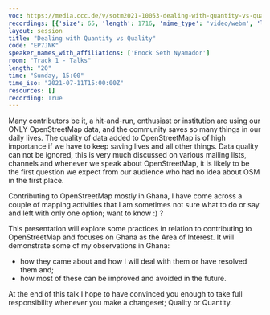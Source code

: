 ```yaml
---
voc: https://media.ccc.de/v/sotm2021-10053-dealing-with-quantity-vs-quality
recordings: [{'size': 65, 'length': 1716, 'mime_type': 'video/webm', 'language': 'eng', 'filename': 'sotm2021-10053-eng-Dealing_with_Quantity_vs_Quality_webm-sd.webm', 'state': 'new', 'folder': 'webm-sd', 'high_quality': False, 'width': 720, 'height': 576, 'updated_at': '2021-10-31T00:01:36.433+02:00', 'recording_url': 'https://cdn.media.ccc.de/events/sotm/2021/webm-sd/sotm2021-10053-eng-Dealing_with_Quantity_vs_Quality_webm-sd.webm', 'url': 'https://api.media.ccc.de/public/recordings/55466', 'event_url': 'https://api.media.ccc.de/public/events/0aaccc6e-7c58-505f-8ff6-0270ba820549', 'conference_url': 'https://api.media.ccc.de/public/conferences/sotm2021'}, {'size': 26, 'length': 1716, 'mime_type': 'audio/mpeg', 'language': 'eng', 'filename': 'sotm2021-10053-eng-Dealing_with_Quantity_vs_Quality_mp3.mp3', 'state': 'new', 'folder': 'mp3', 'high_quality': False, 'width': 0, 'height': 0, 'updated_at': '2021-10-30T23:51:34.888+02:00', 'recording_url': 'https://cdn.media.ccc.de/events/sotm/2021/mp3/sotm2021-10053-eng-Dealing_with_Quantity_vs_Quality_mp3.mp3', 'url': 'https://api.media.ccc.de/public/recordings/55464', 'event_url': 'https://api.media.ccc.de/public/events/0aaccc6e-7c58-505f-8ff6-0270ba820549', 'conference_url': 'https://api.media.ccc.de/public/conferences/sotm2021'}, {'size': 132, 'length': 1716, 'mime_type': 'video/webm', 'language': 'eng', 'filename': 'sotm2021-10053-eng-Dealing_with_Quantity_vs_Quality_webm-hd.webm', 'state': 'new', 'folder': 'webm-hd', 'high_quality': True, 'width': 1920, 'height': 1080, 'updated_at': '2021-10-30T23:50:39.020+02:00', 'recording_url': 'https://cdn.media.ccc.de/events/sotm/2021/webm-hd/sotm2021-10053-eng-Dealing_with_Quantity_vs_Quality_webm-hd.webm', 'url': 'https://api.media.ccc.de/public/recordings/55463', 'event_url': 'https://api.media.ccc.de/public/events/0aaccc6e-7c58-505f-8ff6-0270ba820549', 'conference_url': 'https://api.media.ccc.de/public/conferences/sotm2021'}, {'size': 44, 'length': 1716, 'mime_type': 'video/mp4', 'language': 'eng', 'filename': 'sotm2021-10053-eng-Dealing_with_Quantity_vs_Quality_sd.mp4', 'state': 'new', 'folder': 'h264-sd', 'high_quality': False, 'width': 720, 'height': 576, 'updated_at': '2021-10-30T23:11:35.738+02:00', 'recording_url': 'https://cdn.media.ccc.de/events/sotm/2021/h264-sd/sotm2021-10053-eng-Dealing_with_Quantity_vs_Quality_sd.mp4', 'url': 'https://api.media.ccc.de/public/recordings/55461', 'event_url': 'https://api.media.ccc.de/public/events/0aaccc6e-7c58-505f-8ff6-0270ba820549', 'conference_url': 'https://api.media.ccc.de/public/conferences/sotm2021'}, {'size': 99, 'length': 1716, 'mime_type': 'video/mp4', 'language': 'eng', 'filename': 'sotm2021-10053-eng-Dealing_with_Quantity_vs_Quality_hd.mp4', 'state': 'new', 'folder': 'h264-hd', 'high_quality': True, 'width': 1920, 'height': 1080, 'updated_at': '2021-10-30T22:37:59.966+02:00', 'recording_url': 'https://cdn.media.ccc.de/events/sotm/2021/h264-hd/sotm2021-10053-eng-Dealing_with_Quantity_vs_Quality_hd.mp4', 'url': 'https://api.media.ccc.de/public/recordings/55453', 'event_url': 'https://api.media.ccc.de/public/events/0aaccc6e-7c58-505f-8ff6-0270ba820549', 'conference_url': 'https://api.media.ccc.de/public/conferences/sotm2021'}]
layout: session
title: "Dealing with Quantity vs Quality"
code: "EP7JNK"
speaker_names_with_affiliations: ['Enock Seth Nyamador']
room: "Track 1 - Talks"
length: "20"
time: "Sunday, 15:00"
time_iso: "2021-07-11T15:00:00Z"
resources: []
recording: True
---
```

Many contributors be it, a hit-and-run, enthusiast or institution are using our ONLY OpenStreetMap data, and the community saves so many things in our daily lives. The quality of data added to OpenStreetMap is of high importance if we have to keep saving lives and all other things. Data quality can not be ignored, this is very much discussed on various mailing lists, channels and whenever we speak about OpenStreetMap, it is likely to be the first question we expect from our audience who had no idea about OSM in the first place.

Contributing to OpenStreetMap mostly in Ghana, I have come across a couple of mapping activities that I am sometimes not sure what to do or say and left with only one option; want to know :) ?  

This presentation will explore some practices in relation to contributing to OpenStreetMap and focuses on Ghana as the Area of Interest. It will demonstrate some of my observations in Ghana:

* how they came about and how I will deal with them or have resolved them and;
* how most of these can be improved and avoided in the future.

At the end of this talk I hope to have convinced you enough to take full responsibility whenever you make  a changeset; Quality or Quantity.
